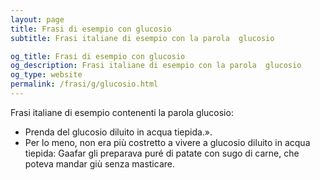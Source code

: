 ```yaml
---
layout: page
title: Frasi di esempio con glucosio 
subtitle: Frasi italiane di esempio con la parola  glucosio

og_title: Frasi di esempio con glucosio 
og_description: Frasi italiane di esempio con la parola  glucosio
og_type: website
permalink: /frasi/g/glucosio.html
---
```


Frasi italiane di esempio contenenti la parola glucosio:


- Prenda del glucosio diluito in acqua tiepida.».
- Per lo meno, non era più costretto a vivere a glucosio diluito in acqua tiepida: Gaafar gli preparava puré di patate con sugo di carne, che poteva mandar giù senza masticare.
